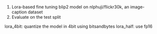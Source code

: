 1. Lora-based fine tuning blip2 model on nlphuji/flickr30k, an image-caption dataset
2. Evaluate on the test split

lora_4bit: quantize the model in 4bit using bitsandbytes
lora_half: use fp16 
